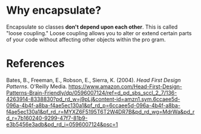 # Why encapsulate? 
  
 Encapsulate so classes **don't depend upon each other**. This is called "loose coupling." Loose coupling
 allows you to alter or extend certain parts of your code without affecting other objects within the pro
 gram.
  
  
 # References 

Bates, B., Freeman, E., Robson, E., Sierra,    K. (2004). *Head First Design Patterns*. O'Reilly Media. <https://www.amazon.com/Head-First-Design-Patterns-Brain-Friendly/dp/0596007124/ref=d_pd_sbs_sccl_2_7/136-4263914-8338830?pd_rd_w=j9pLj&content-id=amzn1.sym.6ccaee5d-096a-4b4f-a8ba-f4ae5ec130a1&pf_rd_p=6ccaee5d-096a-4b4f-a8ba-f4ae5ec130a1&pf_rd_r=MYXZ6F5195T6T2W4DR7B&pd_rd_wg=MdrWa&pd_rd_r=7b160240-9299-47f7-81b9-e3b5456e3adb&pd_rd_i=0596007124&psc=1> 

